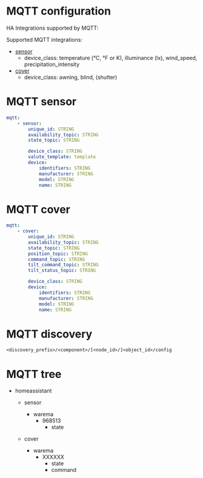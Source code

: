 # MQTT configuration

HA Integrations supported by MQTT:

Supported MQTT integrations:
* [sensor](https://www.home-assistant.io/integrations/sensor/)
    * device_class: temperature (°C, °F or K), illuminance (lx), wind_speed, precipitation_intensity
* [cover](https://www.home-assistant.io/integrations/cover/)
	* device_class: awning, blind, (shutter)


# MQTT sensor

```yaml
mqtt:
    - sensor: 
        unique_id: STRING
        availability_topic: STRING 
        state_topic: STRING

        device_class: STRING
        valute_template: template
        device:
            identifiers: STRING
            manufacturer: STRING
            model: STRING 
            name: STRING

```

# MQTT cover
```yaml
mqtt:
    - cover:
        unique_id: STRING
        availability_topic: STRING
        state_topic: STRING        
        position_topic: STRING
        command_topic: STRING
        tilt_command_topic: STRING
        tilt_status_topic: STRING

        device_class: STRING
        device: 
            identifiers: STRING
            manufacturer: STRING
            model: STRING 
            name: STRING
```

# MQTT discovery

`<discovery_prefix>/<component>/[<node_id>/]<object_id>/config`

# MQTT tree
* homeassistant
    * sensor
        * warema
            * 968513
                * state

    * cover
        * warema
            * XXXXXX
                * state
                * command


